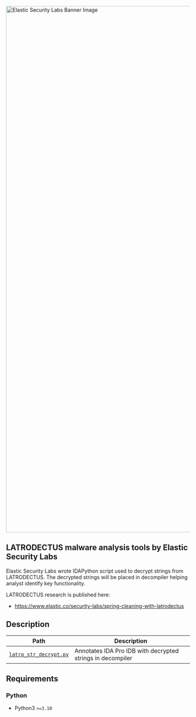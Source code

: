 <img width="1440" alt="Elastic Security Labs Banner Image" src="https://user-images.githubusercontent.com/7442091/234121634-fd2518cf-70cb-4eee-8134-393c1f712bac.png">

## LATRODECTUS malware analysis tools by Elastic Security Labs

Elastic Security Labs wrote IDAPython script used to decrypt strings from LATRODECTUS. The decrypted strings will be placed in decompiler helping analyst identify key functionality.

LATRODECTUS research is published here:

- https://www.elastic.co/security-labs/spring-cleaning-with-latrodectus

## Description

| Path               | Description                             |
| ------------------ | --------------------------------------- |
| [`latro_str_decrypt.py`](latro_str_decrypt.py)    | Annotates IDA Pro IDB with decrypted strings in decompiler |

## Requirements

### Python

- Python3 `>=3.10`
